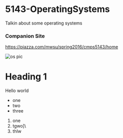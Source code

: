 # 5143-OperatingSystems
Talkin about some operating systems

### Companion Site
https://piazza.com/mwsu/spring2016/cmps5143/home

![os pic](http://www.moschip.com/uploads//OperatingSystems.jpg)

# Heading 1

Hello world

- one
- two
- three


1. one 
1. tgwo]\\
2. thlw
